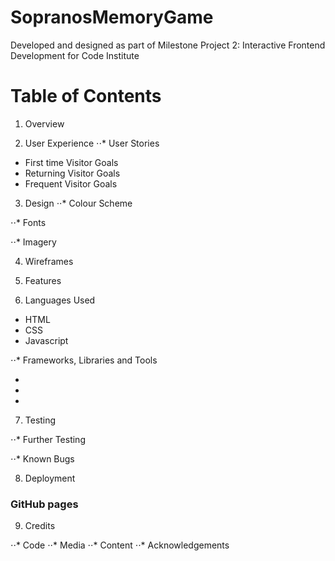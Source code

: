 # SopranosMemoryGame

Developed and designed as part of Milestone Project 2: Interactive Frontend Development for Code Institute

# Table of Contents

1. Overview

2. User Experience
⋅⋅* User Stories
- First time Visitor Goals
- Returning Visitor Goals
- Frequent Visitor Goals 

3. Design 
⋅⋅* Colour Scheme


⋅⋅* Fonts


⋅⋅* Imagery


4. Wireframes

5. Features

6. Languages Used 

+ HTML
+ CSS
+ Javascript

⋅⋅* Frameworks, Libraries and Tools

- 
-  
-  

7. Testing

⋅⋅* Further Testing

⋅⋅* Known Bugs

8. Deployment

### GitHub pages

9. Credits

⋅⋅* Code
⋅⋅* Media
⋅⋅* Content
⋅⋅* Acknowledgements
